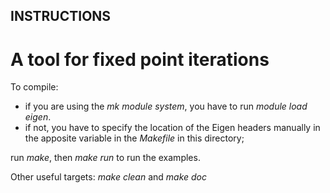 ## INSTRUCTIONS ##

# A tool for fixed point iterations #

To compile: 
- if you are using the *mk module system*, you have to run *module load eigen*.
- if not, you have to specify the location of the Eigen headers manually in the
apposite variable in the *Makefile* in this directory;

run *make*, then *make run* to run the examples.

Other useful targets: *make clean* and *make doc*